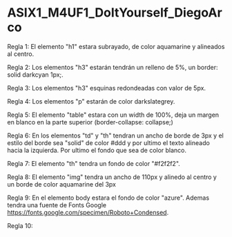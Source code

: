 # ASIX1_M4UF1_DoItYourself_DiegoArco

Regla 1: El elemento "h1" estara subrayado, de color aquamarine y alineados al centro.

Regla 2: Los elementos "h3" estarán tendrán un relleno de 5%, un border: solid darkcyan 1px;.

Regla 3: Los elementos "h3" esquinas redondeadas con valor de 5px.

Regla 4: Los elementos "p" estarán de color darkslategrey.

Regla 5: El elemento "table" estara con un width de 100%, deja un margen en blanco en la parte superior (border-collapse: collapse;)

Regla 6: En los elementos "td" y "th" tendran un ancho de borde de 3px y el estilo del borde sea "solid" de color #ddd y por ultimo el texto alineado hacia la izquierda. Por ultimo el fondo que sea de color blanco.

Regla 7: El elemento "th" tendra un fondo de color "#f2f2f2".

Regla 8: El elemento "img" tendra un ancho de 110px y alinedo al centro y un borde de color aquamarine del 3px

Regla 9: En el elemento body estara el fondo de color "azure". Ademas tendra una fuente de Fonts Google https://fonts.google.com/specimen/Roboto+Condensed.

Regla 10: 